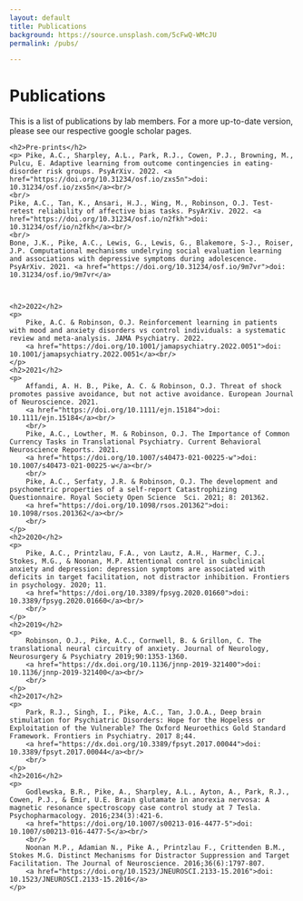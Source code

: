 ```yaml
---
layout: default
title: Publications
background: https://source.unsplash.com/5cFwQ-WMcJU
permalink: /pubs/

---
```

<div class="blurb">
	<h1>Publications</h1>
	<p> This is a list of publications by lab members. For a more up-to-date version, please see our respective google scholar pages. </p>

	<h2>Pre-prints</h2>
	<p> Pike, A.C., Sharpley, A.L., Park, R.J., Cowen, P.J., Browning, M., 	Pulcu, E. Adaptive learning from outcome contingencies in eating-disorder risk groups. PsyArXiv. 2022. <a href="https://doi.org/10.31234/osf.io/zxs5n">doi: 10.31234/osf.io/zxs5n</a><br/>
	<br/>
	Pike, A.C., Tan, K., Ansari, H.J., Wing, M., Robinson, O.J. Test-retest reliability of affective bias tasks. PsyArXiv. 2022. <a href="https://doi.org/10.31234/osf.io/n2fkh">doi: 10.31234/osf/io/n2fkh</a><br/>
	<br/>
	Bone, J.K., Pike, A.C., Lewis, G., Lewis, G., Blakemore, S-J., Roiser, J.P. Computational mechanisms undelrying social evaluation learning and associations with depressive symptoms during adolescence. PsyArXiv. 2021. <a href="https://doi.org/10.31234/osf.io/9m7vr">doi: 10.31234/osf.io/9m7vr</a>



	<h2>2022</h2>
	<p>
		Pike, A.C. & Robinson, O.J. Reinforcement learning in patients with mood and anxiety disorders vs control individuals: a systematic review and meta-analysis. JAMA Psychiatry. 2022. 
		<a href="https://doi.org/10.1001/jamapsychiatry.2022.0051">doi: 10.1001/jamapsychiatry.2022.0051</a><br/>
	</p>
	<h2>2021</h2>
	<p> 
		Affandi, A. H. B., Pike, A. C. & Robinson, O.J. Threat of shock promotes passive avoidance, but not active avoidance. European Journal of Neuroscience. 2021.  
		<a href="https://doi.org/10.1111/ejn.15184">doi: 10.1111/ejn.15184</a><br/>
		<br/>
		Pike, A.C., Lowther, M. & Robinson, O.J. The Importance of Common Currency Tasks in Translational Psychiatry. Current Behavioral Neuroscience Reports. 2021. 
		<a href="https://doi.org/10.1007/s40473-021-00225-w">doi: 10.1007/s40473-021-00225-w</a><br/>
		<br/>
		Pike, A.C., Serfaty, J.R. & Robinson, O.J. The development and psychometric properties of a self-report Catastrophizing Questionnaire. Royal Society Open Science  Sci. 2021; 8: 201362. 
		<a href="https://doi.org/10.1098/rsos.201362">doi: 10.1098/rsos.201362</a><br/>
		<br/>
	</p>
	<h2>2020</h2>
	<p>
		Pike, A.C., Printzlau, F.A., von Lautz, A.H., Harmer, C.J., Stokes, M.G., & Noonan, M.P. Attentional control in subclinical anxiety and depression: depression symptoms are associated with deficits in target facilitation, not distractor inhibition. Frontiers in psychology. 2020; 11.
		<a href="https://doi.org/10.3389/fpsyg.2020.01660">doi: 10.3389/fpsyg.2020.01660</a><br/>
		<br/>
	</p>
	<h2>2019</h2>
	<p>
		Robinson, O.J., Pike, A.C., Cornwell, B. & Grillon, C. The translational neural circuitry of anxiety. Journal of Neurology, Neurosurgery & Psychiatry 2019;90:1353-1360. 
		<a href="https://dx.doi.org/10.1136/jnnp-2019-321400">doi: 10.1136/jnnp-2019-321400</a><br/>
		<br/>
	</p>
	<h2>2017</h2>
	<p>
		Park, R.J., Singh, I., Pike, A.C., Tan, J.O.A., Deep brain stimulation for Psychiatric Disorders: Hope for the Hopeless or Exploitation of the Vulnerable? The Oxford Neuroethics Gold Standard Framework. Frontiers in Psychiatry. 2017 8;44. 
		<a href="https://dx.doi.org/10.3389/fpsyt.2017.00044">doi: 10.3389/fpsyt.2017.00044</a><br/>
		<br/>
	</p>
	<h2>2016</h2>
	<p>
		Godlewska, B.R., Pike, A., Sharpley, A.L., Ayton, A., Park, R.J., Cowen, P.J., & Emir, U.E. Brain glutamate in anorexia nervosa: A magnetic resonance spectroscopy case control study at 7 Tesla. Psychopharmacology. 2016;234(3):421-6. 
		<a href="https://doi.org/10.1007/s00213-016-4477-5">doi: 10.1007/s00213-016-4477-5</a><br/>
		<br/>
		Noonan M.P., Adamian N., Pike A., Printzlau F., Crittenden B.M., Stokes M.G. Distinct Mechanisms for Distractor Suppression and Target Facilitation. The Journal of Neuroscience. 2016;36(6):1797-807. 
		<a href="https://doi.org/10.1523/JNEUROSCI.2133-15.2016">doi: 10.1523/JNEUROSCI.2133-15.2016</a>
	</p>
